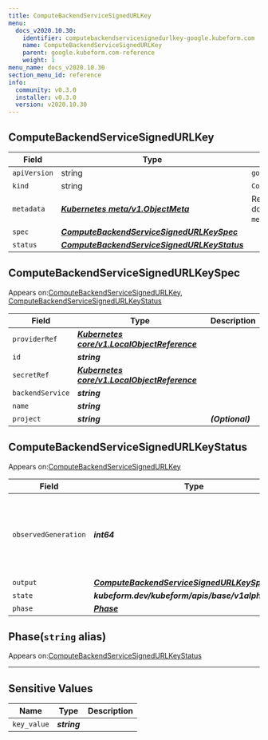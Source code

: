```yaml
---
title: ComputeBackendServiceSignedURLKey
menu:
  docs_v2020.10.30:
    identifier: computebackendservicesignedurlkey-google.kubeform.com
    name: ComputeBackendServiceSignedURLKey
    parent: google.kubeform.com-reference
    weight: 1
menu_name: docs_v2020.10.30
section_menu_id: reference
info:
  community: v0.3.0
  installer: v0.3.0
  version: v2020.10.30
---
```


## ComputeBackendServiceSignedURLKey
| Field | Type | Description |
| ------ | ----- | ----------- |
| `apiVersion` | string | `google.kubeform.com/v1alpha1` |
|    `kind` | string | `ComputeBackendServiceSignedURLKey` |
| `metadata` | ***[Kubernetes meta/v1.ObjectMeta](https://v1-18.docs.kubernetes.io/docs/reference/generated/kubernetes-api/v1.18/#objectmeta-v1-meta)***|Refer to the Kubernetes API documentation for the fields of the `metadata` field.|
| `spec` | ***[ComputeBackendServiceSignedURLKeySpec](#computebackendservicesignedurlkeyspec)***||
| `status` | ***[ComputeBackendServiceSignedURLKeyStatus](#computebackendservicesignedurlkeystatus)***||
## ComputeBackendServiceSignedURLKeySpec

Appears on:[ComputeBackendServiceSignedURLKey](#computebackendservicesignedurlkey), [ComputeBackendServiceSignedURLKeyStatus](#computebackendservicesignedurlkeystatus)

| Field | Type | Description |
| ------ | ----- | ----------- |
| `providerRef` | ***[Kubernetes core/v1.LocalObjectReference](https://v1-18.docs.kubernetes.io/docs/reference/generated/kubernetes-api/v1.18/#localobjectreference-v1-core)***||
| `id` | ***string***||
| `secretRef` | ***[Kubernetes core/v1.LocalObjectReference](https://v1-18.docs.kubernetes.io/docs/reference/generated/kubernetes-api/v1.18/#localobjectreference-v1-core)***||
| `backendService` | ***string***||
| `name` | ***string***||
| `project` | ***string***| ***(Optional)*** |
## ComputeBackendServiceSignedURLKeyStatus

Appears on:[ComputeBackendServiceSignedURLKey](#computebackendservicesignedurlkey)

| Field | Type | Description |
| ------ | ----- | ----------- |
| `observedGeneration` | ***int64***| ***(Optional)*** Resource generation, which is updated on mutation by the API Server.|
| `output` | ***[ComputeBackendServiceSignedURLKeySpec](#computebackendservicesignedurlkeyspec)***| ***(Optional)*** |
| `state` | ***kubeform.dev/kubeform/apis/base/v1alpha1.State***| ***(Optional)*** |
| `phase` | ***[Phase](#phase)***| ***(Optional)*** |
## Phase(`string` alias)

Appears on:[ComputeBackendServiceSignedURLKeyStatus](#computebackendservicesignedurlkeystatus)

---
## Sensitive Values
| Name | Type | Description |
|------|------|-------------|
| `key_value` | ***string*** ||
